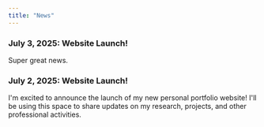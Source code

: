 ```yaml
---
title: "News"
---
```


### July 3, 2025: Website Launch!

Super great news.


### July 2, 2025: Website Launch!

I'm excited to announce the launch of my new personal portfolio website! I'll be using this space to share updates on my research, projects, and other professional activities.


